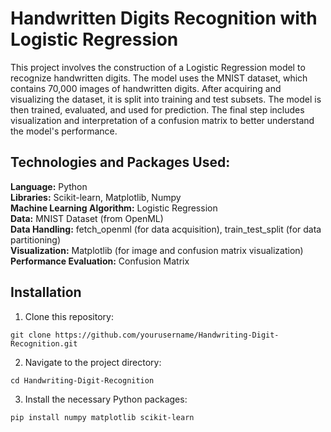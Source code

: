 # Handwritten Digits Recognition with Logistic Regression

This project involves the construction of a Logistic Regression model to recognize handwritten digits. The model uses the MNIST dataset, which contains 70,000 images of handwritten digits. After acquiring and visualizing the dataset, it is split into training and test subsets. The model is then trained, evaluated, and used for prediction. The final step includes visualization and interpretation of a confusion matrix to better understand the model's performance.

## Technologies and Packages Used:
**Language:** Python<br> 
**Libraries:** Scikit-learn, Matplotlib, Numpy<br>
**Machine Learning Algorithm:** Logistic Regression<br>
**Data:** MNIST Dataset (from OpenML)<br>
**Data Handling:** fetch_openml (for data acquisition), train_test_split (for data partitioning)<br>
**Visualization:** Matplotlib (for image and confusion matrix visualization)<br>
**Performance Evaluation:** Confusion Matrix<br>

## Installation

1. Clone this repository:
```
git clone https://github.com/yourusername/Handwriting-Digit-Recognition.git
```
2. Navigate to the project directory:
```
cd Handwriting-Digit-Recognition
```
3. Install the necessary Python packages:
```
pip install numpy matplotlib scikit-learn
```
